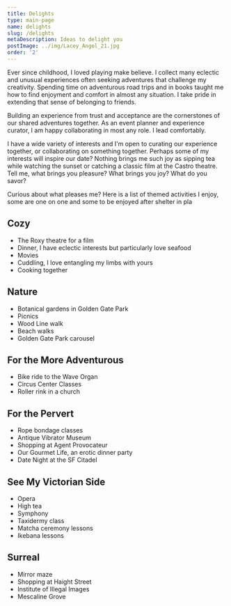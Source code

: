 ```yaml
---
title: Delights
type: main-page
name: delights
slug: /delights
metaDescription: Ideas to delight you
postImage: ../img/Lacey_Angel_21.jpg
order: '2'
---
```

Ever since childhood, I loved playing make believe. I collect many eclectic and unusual experiences often seeking adventures that challenge my creativity. Spending time on adventurous road trips and in books taught me how to find enjoyment and comfort in almost any situation. I take pride in extending that sense of belonging to friends.

Building an experience from trust and acceptance are the cornerstones of our shared adventures together. As an event planner and experience curator, I am happy collaborating in most any role. I lead comfortably.

I have a wide variety of interests and I'm open to curating our experience together, or collaborating on something together. Perhaps some of my interests will inspire our date? Nothing brings me such joy as sipping tea while watching the sunset or catching a classic film at the Castro theatre. Tell me, what brings you pleasure? What brings you joy? What do you savor?

Curious about what pleases me? Here is a list of themed activities I enjoy, some are one on one and some to be enjoyed after shelter in pla

## Cozy

* The Roxy theatre for a film
* Dinner, I have eclectic interests but particularly love seafood
* Movies
* Cuddling, I love entangling my limbs with yours
* Cooking together

## Nature

* Botanical gardens in Golden Gate Park
* Picnics
* Wood Line walk
* Beach walks
* Golden Gate Park carousel

## For the More Adventurous

* Bike ride to the Wave Organ
* Circus Center Classes
* Roller rink in a church

## For the Pervert

* Rope bondage classes
* Antique Vibrator Museum
* Shopping at Agent Provocateur
* Our Gourmet Life, an erotic dinner party
* Date Night at the SF Citadel

## See My Victorian Side

* Opera
* High tea
* Symphony
* Taxidermy class
* Matcha ceremony lessons
* Ikebana lessons

## Surreal

* Mirror maze
* Shopping at Haight Street
* Institute of Illegal Images
* Mescaline Grove